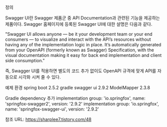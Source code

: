정의

Swagger UI란 Swagger 제품군 중 API Documentation과 관련된 기능을 제공하는 제품이다.
Swagger 홈페이지에 등록된 Swagger UI에 대한 설명은 다음과 같다.

"Swagger UI allows anyone — be it your development team or your end consumers — to visualize and interact with the API’s resources without having any of the implementation logic in place. It’s automatically generated from your OpenAPI (formerly known as Swagger) Specification, with the visual documentation making it easy for back end implementation and client side consumption."

즉, Swagger UI를 적용하면 별도의 코드 추가 없이도 OpenAPI 규격에 맞게 API를 자동으로 시각화 시켜 줄 수 있다.

예제 환경
spring boot 2.5.2
gradle
swagger ui 2.9.2
ModelMapper 2.3.8

Gradle dependency 추가
implementation group: 'io.springfox', name: 'springfox-swagger2', version: '2.9.2'
implementation group: 'io.springfox', name: 'springfox-swagger-ui', version: '2.9.2'

참조 URL: https://sharplee7.tistory.com/48
